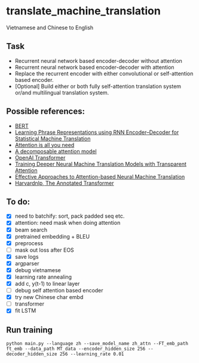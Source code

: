 # translate_machine_translation
Vietnamese and Chinese to English 

## Task
- Recurrent neural network based encoder-decoder without attention
- Recurrent neural network based encoder-decoder with attention
- Replace the recurrent encoder with either convolutional or self-attention based encoder.
- [Optional] Build either or both fully self-attention translation system or/and multilingual translation system.

## Possible references:
- [BERT](https://arxiv.org/pdf/1810.04805.pdf)
- [Learning Phrase Representations using RNN Encoder–Decoder for Statistical Machine Translation](https://arxiv.org/pdf/1406.1078.pdf)
- [Attention is all you need](https://arxiv.org/pdf/1706.03762.pdf)
- [A decomposable attention model](https://arxiv.org/pdf/1606.01933.pdf)
- [OpenAI Transformer](https://s3-us-west-2.amazonaws.com/openai-assets/research-covers/language-unsupervised/language_understanding_paper.pdf)
- [Training Deeper Neural Machine Translation Models with Transparent Attention](http://aclweb.org/anthology/D18-1338)
- [Effective Approaches to Attention-based Neural Machine Translation](https://arxiv.org/pdf/1508.04025.pdf)
- [Harvardnlp, The Annotated Transformer](http://nlp.seas.harvard.edu/2018/04/03/attention.html)

## To do:
- [x] need to batchify: sort, pack padded seq etc.
- [x] attention: need mask when doing attention
- [x] beam search
- [x] pretrained embedding + BLEU
- [x] preprocess
- [ ] mask out loss after EOS
- [x] save logs
- [x] argparser
- [x] debug vietnamese
- [x] learning rate annealing
- [x] add c, y(t-1) to linear layer
- [ ] debug self attention based encoder
- [x] try new Chinese char embd
- [ ] transformer
- [x] fit LSTM 

## Run training
	python main.py --language zh --save_model_name zh_attn --FT_emb_path ft_emb --data_path MT_data --encoder_hidden_size 256 --decoder_hidden_size 256 --learning_rate 0.01
